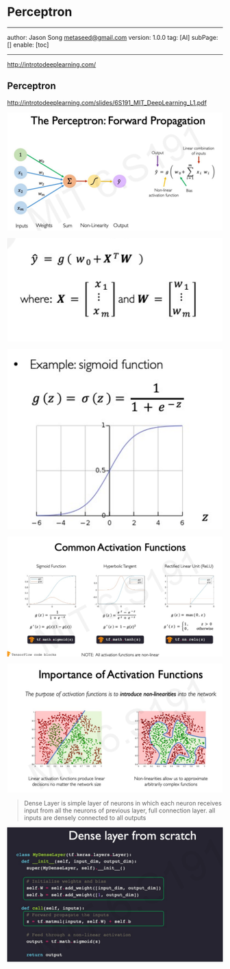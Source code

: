 # Perceptron
---
author: Jason Song <metaseed@gmail.com>
version: 1.0.0
tag: [AI]
subPage: []
enable: [toc]

---

http://introtodeeplearning.com/

## Perceptron
http://introtodeeplearning.com/slides/6S191_MIT_DeepLearning_L1.pdf

![](https://raw.githubusercontent.com/metasong/iam-data/master/documents/198/image/20230602T213923666Z-image.png)

![](https://raw.githubusercontent.com/metasong/iam-data/master/documents/198/image/20230704T161325740Z-image.png)

![](https://raw.githubusercontent.com/metasong/iam-data/master/documents/198/image/20230602T214004521Z-image.png)

![](https://raw.githubusercontent.com/metasong/iam-data/master/documents/198/image/20230602T214448847Z-image.png)

![](https://raw.githubusercontent.com/metasong/iam-data/master/documents/198/image/20230704T161440235Z-image.png)

> Dense Layer is simple layer of neurons in which each neuron receives input from all the neurons of previous layer, full connection layer. all inputs are densely connected to all outputs

![](https://raw.githubusercontent.com/metasong/iam-data/master/documents/198/image/20230602T220540891Z-image.png)